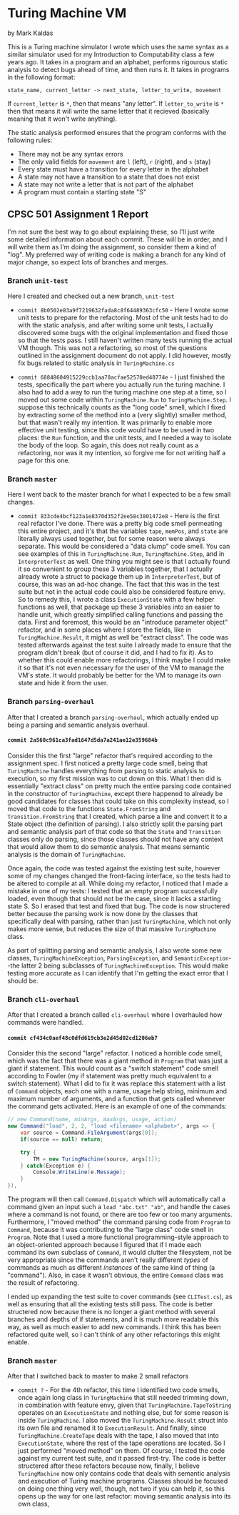 # Turing Machine VM
by Mark Kaldas

This is a Turing machine simulator I wrote which uses the same syntax as a similar simulator used for my Introduction to Computability class a few years ago. It takes in a program and an alphabet, performs rigourous static analysis to detect bugs ahead of time, and then runs it. It takes in programs in the following format:
```
state_name, current_letter -> next_state, letter_to_write, movement
```
If `current_letter` is `*`, then that means "any letter". If `letter_to_write` is `*` then that means it will write the same letter that it recieved (basically meaning that it won't write anything).

The static analysis performed ensures that the program conforms with the following rules:
- There may not be any syntax errors
- The only valid fields for `movement` are `l` (left), `r` (right), and `s` (stay)
- Every state must have a transition for every letter in the alphabet
- A state may not have a transition to a state that does not exist
- A state may not write a letter that is not part of the alphabet
- A program must contain a starting state "S"

## CPSC 501 Assignment 1 Report
I'm not sure the best way to go about explaining these, so I'll just write some detailed information about each commit. These will be in order, and I will write them as I'm doing the assignment, so consider them a kind of "log". My preferred way of writing code is making a branch for any kind of major change, so expect lots of branches and merges.

### Branch `unit-test`
Here I created and checked out a new branch, `unit-test`

- `commit 8b0502e83a9f7219632fada8c8f64489363cfc50` - Here I wrote some unit tests to prepare for the refactoring. Most of the unit tests had to do with the static analysis, and after writing some unit tests, I actually discovered some bugs with the original implementation and fixed those so that the tests pass. I still haven't written many tests running the actual VM though. This was not a refactoring, so most of the questions outlined in the assignment document do not apply. I did however, mostly fix bugs related to static analysis in `TuringMachine.cs`

- `commit 68848604915229ccb1aa70acfae52570ed48774e` - I just finished the tests, specifically the part where you actually run the turing machine. I also had to add a way to run the turing machine one step at a time, so I moved out some code within `TuringMachine.Run` to `TuringMachine.Step`. I suppose this technically counts as the "long code" smell, which I fixed by extracting some of the method into a (very slightly) smaller method, but that wasn't really my intention. It was primarily to enable more effective unit testing, since this code would have to be used in two places: the `Run` function, and the unit tests, and I needed a way to isolate the body of the loop. So again, this does not really count as a refactoring, nor was it my intention, so forgive me for not writing half a page for this one.

### Branch `master`
Here I went back to the master branch for what I expected to be a few small changes.

- `commit 833cde4bcf123a1e8370d352f2ee58c3801472e8` - Here is the first real refactor I've done. There was a pretty big code smell permeating this entire project, and it's that the variables `tape`, `memPos`, and `state` are literally always used together, but for some reason were always separate. This would be considered a "data clump" code smell. You can see examples of this in `TuringMachine.Run`, `TuringMachine.Step`, and in `InterpreterTest` as well. One thing you might see is that I actually found it so convenient to group these 3 variables together, that I actually already wrote a struct to package them up in `InterpreterTest`, but of course, this was an ad-hoc change. The fact that this was in the test suite but not in the actual code could also be considered feature envy. So to remedy this, I wrote a class `ExecutionState` with a few helper functions as well, that package up these 3 variables into an easier to handle unit, which greatly simplified calling functions and passing the data. First and foremost, this would be an "introduce parameter object" refactor, and in some places where I store the fields, like in `TuringMachine.Result`, it might as well be "extract class". The code was tested afterwards against the test suite I already made to ensure that the program didn't break (but of course it did, and I had to fix it). As to whether this could enable more refactorings, I think maybe I could make it so that it's not even necessary for the user of the VM to manage the VM's state. It would probably be better for the VM to manage its own state and hide it from the user.

### Branch `parsing-overhaul`
After that I created a branch `parsing-overhaul`, which actually ended up being a parsing and semantic analysis overhaul.

#### `commit 2a560c961ca3fad1647d5da7a241ae12e359684b`

Consider this the first "large" refactor that's required according to the assignment spec. I first noticed a pretty large code smell, being that `TuringMachine` handles everything from parsing to static analysis to execution, so my first mission was to cut down on this. What I then did is essentially "extract class" on pretty much the entire parsing code contained in the constructor of `TuringMachine`, except there happened to already be good candidates for classes that could take on this complexity instead, so I moved that code to the functions `State.FromString` and `Transition.FromString` that I created, which parse a line and convert it to a State object (the definition of parsing). I also strictly split the parsing part and semantic analysis part of that code so that the `State` and `Transition` classes only do parsing, since those classes should not have any context that would allow them to do semantic analysis. That means semantic analysis is the domain of `TuringMachine`. 

Once again, the code was tested against the existing test suite, however some of my changes changed the front-facing interface, so the tests had to be altered to compile at all. While doing my refactor, I noticed that I made a mistake in one of my tests: I tested that an empty program successfully loaded, even though that should not be the case, since it lacks a starting state S. So I erased that test and fixed that bug. The code is now structered better because the parsing work is now done by the classes that specifically deal with parsing, rather than just `TuringMachine`, which not only makes more sense, but reduces the size of that massive `TuringMachine` class. 

As part of splitting parsing and semantic analysis, I also wrote some new classes, `TuringMachineException`, `ParsingException`, and `SemanticException`--the latter 2 being subclasses of `TuringMachineException`. This would make testing more accurate as I can identify that I'm getting the exact error that I should be.

### Branch `cli-overhaul`
After that I created a branch called `cli-overhaul` where I overhauled how commands were handled.

#### `commit cf434c0aef48c0dfd619cb3e2d45d02cd1206eb7`

Consider this the second "large" refactor. I noticed a horrible code smell, which was the fact that there was a giant method in `Program` that was just a giant if statement. This would count as a "switch statement" code smell according to Fowler (my if statement was pretty much equivalent to a switch statement). What I did to fix it was replace this statement with a list of `Command` objects, each one with a name, usage help string, minimum and maximum number of arguments, and a function that gets called whenever the command gets activated. Here is an example of one of the commands:

```cs
// new Command(name, minArgs, maxArgs, usage, action)
new Command("load", 2, 2, "load <filename> <alphabet>", args => {
    var source = Command.FileArgument(args[0]);
    if(source == null) return;

    try {
        TM = new TuringMachine(source, args[1]);
    } catch(Exception e) {
        Console.WriteLine(e.Message);
    }
}),
```
The program will then call `Command.Dispatch` which will automatically call a command given an input such a `load "abc.txt" "ab"`, and handle the cases where a command is not found, or there are too few or too many arguments. Furthermore, I "moved method" the command parsing code from `Program` to `Command`, because it was contributing to the "large class" code smell in `Program`. Note that I used a more functional programming-style approach to an object-oriented approach because I figured that if I made each command its own subclass of `Command`, it would clutter the filesystem, not be very appropriate since the commands aren't really different *types* of commands as much as different *instances* of the same kind of thing (a "command"). Also, in case it wasn't obvious, the entire `Command` class was the result of refactoring.

I ended up expanding the test suite to cover commands (see `CLITest.cs`), as well as ensuring that all the existing tests still pass. The code is better structered now because there is no longer a giant method with several branches and depths of if statements, and it is much more readable this way, as well as much easier to add new commands. I think this has been refactored quite well, so I can't think of any other refactorings this might enable.

### Branch `master`
After that I switched back to master to make 2 small refactors

- `commit ?` - For the 4th refactor, this time I identified two code smells, once again long class in `TuringMachine` that still needed trimming down, in combination with feature envy, given that `TuringMachine.TapeToString` operates on an `ExecutionState` and nothing else, but for some reason is inside `TuringMachine`. I also moved the `TuringMachine.Result` struct into its own file and renamed it to `ExecutionResult`. And finally, since `TuringMachine.CreateTape` deals with the tape, I also moved that into `ExecutionState`, where the rest of the tape operations are located. So I just performed "moved method" on them. Of course, I tested the code against my current test suite, and it passed first-try. The code is better structered after these refactors because now, finally, I believe `TuringMachine` now only contains code that deals with semantic analysis and execution of Turing machine programs. Classes should be focused on doing one thing very well, though, not two if you can help it, so this opens up the way for one last refactor: moving semantic analysis into its own class,